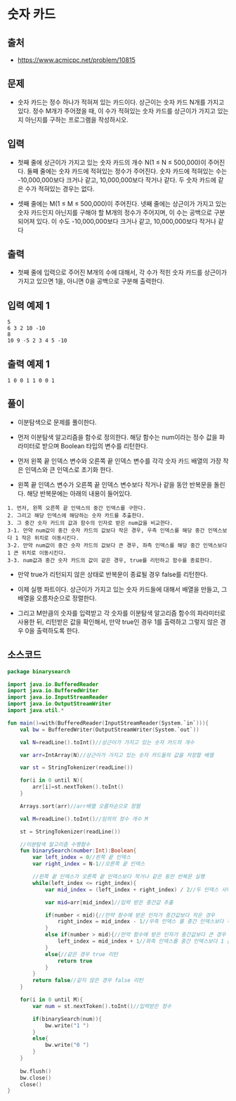 # 숫자 카드

## 출처

* https://www.acmicpc.net/problem/10815

## 문제

* 숫자 카드는 정수 하나가 적혀져 있는 카드이다. 상근이는 숫자 카드 N개를 가지고 있다. 정수 M개가 주어졌을 때, 이 수가 적혀있는 숫자 카드를 상근이가 가지고 있는지 아닌지를 구하는 프로그램을 작성하시오.

## 입력

* 첫째 줄에 상근이가 가지고 있는 숫자 카드의 개수 N(1 ≤ N ≤ 500,000)이 주어진다. 둘째 줄에는 숫자 카드에 적혀있는 정수가 주어진다. 숫자 카드에 적혀있는 수는 -10,000,000보다 크거나 같고, 10,000,000보다 작거나 같다. 두 숫자 카드에 같은 수가 적혀있는 경우는 없다.

* 셋째 줄에는 M(1 ≤ M ≤ 500,000)이 주어진다. 넷째 줄에는 상근이가 가지고 있는 숫자 카드인지 아닌지를 구해야 할 M개의 정수가 주어지며, 이 수는 공백으로 구분되어져 있다. 이 수도 -10,000,000보다 크거나 같고, 10,000,000보다 작거나 같다

## 출력

* 첫째 줄에 입력으로 주어진 M개의 수에 대해서, 각 수가 적힌 숫자 카드를 상근이가 가지고 있으면 1을, 아니면 0을 공백으로 구분해 출력한다.

## 입력 예제 1

```
5
6 3 2 10 -10
8
10 9 -5 2 3 4 5 -10
```

## 출력 예제 1

```
1 0 0 1 1 0 0 1
```

## 풀이

* 이분탐색으로 문제를 풀이한다. 

* 먼저 이분탐색 알고리즘을 함수로 정의한다. 해당 함수는 num이라는 정수 값을 파라미터로 받으며 Boolean 타입의 변수를 리턴한다.

* 먼저 왼쪽 끝 인덱스 변수와 오른쪽 끝 인덱스 변수를 각각 숫자 카드 배열의 가장 작은 인덱스와 큰 인덱스로 초기화 한다.

* 왼쪽 끝 인덱스 변수가 오른쪽 끝 인덱스 변수보다 작거나 같을 동안 반복문을 돌린다. 해당 반복문에는 아래의 내용이 들어있다.

```
1. 먼저, 왼쪽 오른쪽 끝 인덱스의 중간 인덱스를 구한다.
2. 그리고 해당 인덱스에 해당하는 숫자 카드를 추출한다.
3. 그 중간 숫자 카드의 값과 함수의 인자로 받은 num값을 비교한다.
3-1. 만약 num값이 중간 숫자 카드의 값보다 작은 경우, 우측 인덱스를 해당 중간 인덱스보다 1 작은 위치로 이동시킨다.
3-2. 만약 num값이 중간 숫자 카드의 값보다 큰 경우, 좌측 인덱스를 해당 중간 인덱스보다 1 큰 위치로 이동시킨다.
3-3. num값과 중간 숫자 카드의 값이 같은 경우, true를 리턴하고 함수를 종료한다.
```

* 만약 true가 리턴되지 않은 상태로 반복문이 종료될 경우 false를 리턴한다.

* 이제 실행 파트이다. 상근이가 가지고 있는 숫자 카드들에 대해서 배열을 만들고, 그 배열을 오름차순으로 정렬한다.

* 그리고 M만큼의 숫자를 입력받고 각 숫자를 이분탐색 알고리즘 함수의 파라미터로 사용한 뒤, 리턴받은 값을 확인해서, 만약 true인 경우 1를 출력하고 그렇지 않은 경우 0을 출력하도록 한다.

## 소스코드

```kotlin
package binarysearch

import java.io.BufferedReader
import java.io.BufferedWriter
import java.io.InputStreamReader
import java.io.OutputStreamWriter
import java.util.*

fun main()=with(BufferedReader(InputStreamReader(System.`in`))){
    val bw = BufferedWriter(OutputStreamWriter(System.`out`))

    val N=readLine().toInt()//상근이가 가지고 있는 숫자 카드의 개수

    var arr=IntArray(N)//상근이가 가지고 있는 숫자 카드들의 값을 저장할 배열

    var st = StringTokenizer(readLine())

    for(i in 0 until N){
        arr[i]=st.nextToken().toInt()
    }

    Arrays.sort(arr)//arr배열 오름차순으로 정렬

    val M=readLine().toInt()//임의의 정수 개수 M

    st = StringTokenizer(readLine())

    //이분탐색 알고리즘 수행함수
    fun binarySearch(number:Int):Boolean{
        var left_index = 0//왼쪽 끝 인덱스
        var right_index = N-1//오른쪽 끝 인덱스

        //왼쪽 끝 인덱스가 오른쪽 끝 인덱스보다 작거나 같은 동안 반복문 실행
        while(left_index <= right_index){
            var mid_index = (left_index + right_index) / 2//두 인덱스 사이의 중간 값 저장

            var mid=arr[mid_index]//입력 받은 중간값 추출

            if(number < mid){//만약 함수에 받은 인자가 중간값보다 작은 경우
                right_index = mid_index - 1//우측 인덱스 를 중간 인덱스보다 작은 값으로 이동시킴
            }
            else if(number > mid){//만약 함수에 받은 인자가 중간값보다 큰 경우
                left_index = mid_index + 1//좌측 인덱스를 중간 인덱스보다 1 큰 위치로 이동
            }
            else{//같은 경우 true 리턴
                return true
            }
        }
        return false//같지 않은 경우 false 리턴
    }

    for(i in 0 until M){
        var num = st.nextToken().toInt()//입력받은 정수

        if(binarySearch(num)){
            bw.write("1 ")
        }
        else{
            bw.write("0 ")
        }
    }
    
    bw.flush()
    bw.close()
    close()
}
```
